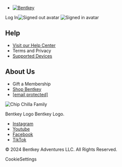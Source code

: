 * [![Bentkey](/development/avatar/logo-final.png)](https://www.bentkey.com/)

Log In![Signed out avatar](/development/avatar/logged-out-avatar.png) ![Signed in avatar](/development/avatar/logged-in-avatar.png) 

Help
----

* [Visit our Help Center](https://support.bentkey.com/hc/en-us)
* Terms and Privacy
* [Supported Devices](https://support.bentkey.com/hc/en-us/articles/21777948313491-How-can-I-watch-Bentkey-on-my-computer-phone-and-TV-)

About Us
--------

* Gift a Membership
* [Shop Bentkey](https://store.dailywire.com/collections/bentkey)
* [\[email protected\]](https://www.bentkey.com/cdn-cgi/l/email-protection)

![Chip Chilla Family](/development/footer/ChipSofa.png)

Bentkey Logo Bentkey Logo.

* [Instagram](https://www.instagram.com/bentkey/)
* [Youtube](https://www.youtube.com/@bentkeyofficial)
* [Facebook](https://www.facebook.com/bentkeyofficial/)
* [TikTok](https://www.tiktok.com/@bentkeyofficial)

© 2024 Bentkey Adventures LLC. All Rights Reserved.

CookieSettings